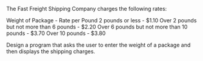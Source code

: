 The Fast Freight Shipping Company charges the following rates:

Weight of Package - Rate per Pound 
2 pounds or less - $1.10 
Over 2 pounds but not more than 6 pounds - $2.20 
Over 6 pounds but not more than 10 pounds - $3.70 
Over 10 pounds - $3.80

Design a program that asks the user to enter the weight of a package and then displays the shipping charges.
